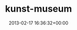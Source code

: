 ---
title:		"kunst-museum"
type:		"photos"
mediatype:		"upload"
location:		"TBC"
date:		"2013-02-17 16:36:32+00:00"
album:		"experimental"
filename:		"kunst-museum.md"
series:		""
cl_public_id:		"experimental/kunst-museum"
cl_version:		1497004571
format:		"tiff"
bytes:		6836072
width:		2560
height:		1440
colours:
- "#C4D0D0"
- "#79897F"
- "#B6C2BE"
- "#354035"
- "#3B422E"
- "#7C806E"
- "#2D3A2B"
- "#879B99"
- "#897C6F"
- "#373C30"
- "#263A34"
- "#54766A"
- "#545F43"
exposure_mode:		"Auto"
program:		"Aperture-priority AE"
aperture:		"5.0"
focal_length:		"35.0 mm"
iso:		"800"
shutter_speed:		"1/160"
metering:		"Center-weighted average"
flash:		"Off, Did not fire"
white_balance:		"Custom"
colour_temp:		"3350"
has_crop:		"true"
orientation:		"Horizontal (normal)"
camera_model:		"NIKON D7000"
lens_info:		"35mm f/1.8"
artist:		"Matt Finucane"
x_resolution:		"300"
y_resolution:		"300"
---